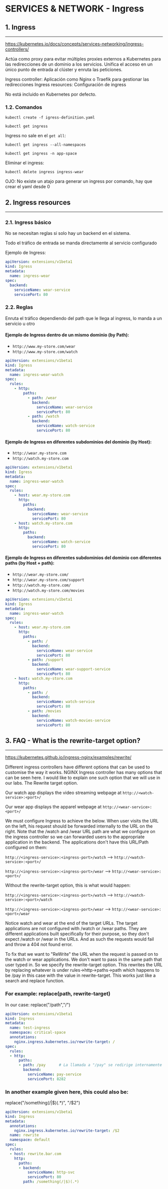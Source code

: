 # SERVICES & NETWORK - Ingress

## **1. Ingress**
---

https://kubernetes.io/docs/concepts/services-networking/ingress-controllers/

Actúa como proxy para evitar múltiples proxies externos a Kubernetes para las redirecciones de un dominio a los servicios. Unifica el acceso en un único punto de entrada al clúster y enruta las peticiones.

Ingress controller: Aplicación como Nginx o Traefik para gestionar las redirecciones
Ingress resources: Configuración de ingress

No está incluido en Kubernetes por defecto.

### **1.2. Comandos**

`kubectl create -f igress-definition.yaml`

`kubectl get ingress`

Ingress no sale en el `get all`:

`kubectl get ingress --all-namespaces`

`kubectl get ingress -n app-space`

Eliminar el ingress:

`kubectl delete ingress ingress-wear`

OJO: No existe un atajo para generar un ingress por comando, hay que crear el yaml desde 0

## **2. Ingress resources**
---

### **2.1. Ingress básico**

No se necesitan reglas si solo hay un backend en el sistema.

Todo el tráfico de entrada se manda directamente al servicio configurado

Ejemplo de Ingress:
```yaml
apiVersion: extensions/v1beta1
kind: Igress
metadata:
  name: ingress-wear
spec:
  backend:
    serviceName: wear-service
    servicePort: 80
```

### **2.2. Reglas**

Enruta el tráfico dependiendo del path que le llega al ingress, lo manda a un servicio u otro

#### Ejemplo de Ingress dentro de un mismo dominio (by Path):

* `http://www.my-store.com/wear`
* `http://www.my-store.com/watch`

```yaml
apiVersion: extensions/v1beta1
kind: Igress
metadata:
  name: ingress-wear-watch
spec:
  rules:
    - http:
        paths:
          - path: /wear
            backend:
              serviceName: wear-service
              servicePort: 80
          - path: /watch
            backend:
              serviceName: watch-service
              servicePort: 80
```

#### Ejemplo de Ingress en diferentes subdominios del dominio (by Host):

* `http://wear.my-store.com`
* `http://watch.my-store.com`

```yaml
apiVersion: extensions/v1beta1
kind: Igress
metadata:
  name: ingress-wear-watch
spec:
  rules:
    - host: wear.my-store.com
      http:
        paths:
          backend:
            serviceName: wear-service
            servicePort: 80
    - host: watch.my-store.com
      http:
        paths:
          backend:
            serviceName: watch-service
            servicePort: 80
```

#### Ejemplo de Ingress en diferentes subdominios del dominio con diferentes paths (by Host + path):

* `http://wear.my-store.com/`
* `http://wear.my-store.com/support`
* `http://watch.my-store.com/`
* `http://watch.my-store.com/movies`

```yaml
apiVersion: extensions/v1beta1
kind: Igress
metadata:
  name: ingress-wear-watch
spec:
  rules:
    - host: wear.my-store.com
      http:
        paths:
          - path: /
            backend:
              serviceName: wear-service
              servicePort: 80
          - path: /support
            backend:
              serviceName: wear-support-service
              servicePort: 80
    - host: watch.my-store.com
      http:
        paths:
          - path: /
            backend:
              serviceName: watch-service
              servicePort: 80
          - path: /movies
            backend:
              serviceName: watch-movies-service
              servicePort: 80
```


## **3. FAQ - What is the rewrite-target option?**
---

https://kubernetes.github.io/ingress-nginx/examples/rewrite/

Different ingress controllers have different options that can be used to customise the way it works. NGINX Ingress controller has many options that can be seen here. I would like to explain one such option that we will use in our labs. The Rewrite target option.

Our watch app displays the video streaming webpage at `http://<watch-service>:<port>/`

Our wear app displays the apparel webpage at `http://<wear-service>:<port>/`

We must configure Ingress to achieve the below. When user visits the URL on the left, his request should be forwarded internally to the URL on the right. Note that the /watch and /wear URL path are what we configure on the ingress controller so we can forwarded users to the appropriate application in the backend. The applications don't have this URL/Path configured on them:

`http://<ingress-service>:<ingress-port>/watch` --> `http://<watch-service>:<port>/`

`http://<ingress-service>:<ingress-port>/wear` --> `http://<wear-service>:<port>/`


Without the rewrite-target option, this is what would happen:

`http://<ingress-service>:<ingress-port>/watch` --> `http://<watch-service>:<port>/watch`

`http://<ingress-service>:<ingress-port>/wear` --> `http://<wear-service>:<port>/wear`


Notice watch and wear at the end of the target URLs. The target applications are not configured with /watch or /wear paths. They are different applications built specifically for their purpose, so they don't expect /watch or /wear in the URLs. And as such the requests would fail and throw a 404 not found error.

To fix that we want to "ReWrite" the URL when the request is passed on to the watch or wear applications. We don't want to pass in the same path that user typed in. So we specify the rewrite-target option. This rewrites the URL by replacing whatever is under rules->http->paths->path which happens to be /pay in this case with the value in rewrite-target. This works just like a search and replace function.

### For example: replace(path, rewrite-target)

In our case: replace("/path","/")

```yaml
apiVersion: extensions/v1beta1
kind: Ingress
metadata:
  name: test-ingress
  namespace: critical-space
  annotations:
    nginx.ingress.kubernetes.io/rewrite-target: /
spec:
  rules:
  - http:
      paths:
      - path: /pay      # La llamada a "/pay" se redirige internamente a "/" (rewrite-target)
        backend:
          serviceName: pay-service
          servicePort: 8282
```

### In another example given here, this could also be:

replace("/something(/|$)(.*)", "/$2")

```yaml
apiVersion: extensions/v1beta1
kind: Ingress
metadata:
  annotations:
    nginx.ingress.kubernetes.io/rewrite-target: /$2
  name: rewrite
  namespace: default
spec:
  rules:
  - host: rewrite.bar.com
    http:
      paths:
      - backend:
          serviceName: http-svc
          servicePort: 80
        path: /something(/|$)(.*)
```